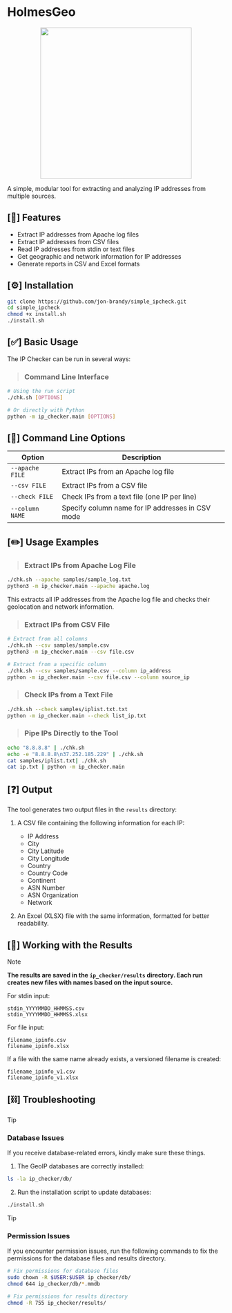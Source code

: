 # HolmesGeo

<p align="center">
   <img src="https://github.com/user-attachments/assets/7ee12b0b-f61d-47c2-8f23-d38e5ceace1f" width="350">
</p>

A simple, modular tool for extracting and analyzing IP addresses from multiple sources.

## [📃] Features

- Extract IP addresses from Apache log files
- Extract IP addresses from CSV files
- Read IP addresses from stdin or text files
- Get geographic and network information for IP addresses
- Generate reports in CSV and Excel formats

## [⚙️] Installation

```bash
git clone https://github.com/jon-brandy/simple_ipcheck.git
cd simple_ipcheck
chmod +x install.sh
./install.sh
```

## [✅] Basic Usage

The IP Checker can be run in several ways:

> ### Command Line Interface

```bash
# Using the run script
./chk.sh [OPTIONS]

# Or directly with Python
python -m ip_checker.main [OPTIONS]
```

## [🧠] Command Line Options

| Option | Description |
|--------|-------------|
| `--apache FILE` | Extract IPs from an Apache log file |
| `--csv FILE` | Extract IPs from a CSV file |
| `--check FILE` | Check IPs from a text file (one IP per line) |
| `--column NAME` | Specify column name for IP addresses in CSV mode |

## [✏️] Usage Examples

> ### Extract IPs from Apache Log File

```bash
./chk.sh --apache samples/sample_log.txt
python3 -m ip_checker.main --apache apache.log
```

This extracts all IP addresses from the Apache log file and checks their geolocation and network information.

> ### Extract IPs from CSV File

```bash
# Extract from all columns
./chk.sh --csv samples/sample.csv
python3 -m ip_checker.main --csv file.csv

# Extract from a specific column
./chk.sh --csv samples/sample.csv --column ip_address
python -m ip_checker.main --csv file.csv --column source_ip
```

> ### Check IPs from a Text File

```bash
./chk.sh --check samples/iplist.txt.txt
python -m ip_checker.main --check list_ip.txt
```

> ### Pipe IPs Directly to the Tool

```bash
echo "8.8.8.8" | ./chk.sh
echo -e "8.8.8.8\n37.252.185.229" | ./chk.sh
cat samples/iplist.txt| ./chk.sh
cat ip.txt | python -m ip_checker.main
```

## [❓] Output

The tool generates two output files in the `results` directory:

1. A CSV file containing the following information for each IP:
   - IP Address
   - City
   - City Latitude
   - City Longitude
   - Country
   - Country Code
   - Continent
   - ASN Number
   - ASN Organization
   - Network

2. An Excel (XLSX) file with the same information, formatted for better readability.

## [📝] Working with the Results

> [!NOTE]
> **The results are saved in the `ip_checker/results` directory. Each run creates new files with names based on the input source.**

For stdin input:
```
stdin_YYYYMMDD_HHMMSS.csv
stdin_YYYYMMDD_HHMMSS.xlsx
```

For file input:
```
filename_ipinfo.csv
filename_ipinfo.xlsx
```

If a file with the same name already exists, a versioned filename is created:
```
filename_ipinfo_v1.csv
filename_ipinfo_v1.xlsx
```

## [⛓️] Troubleshooting

> [!TIP]
> ### Database Issues  
> If you receive database-related errors, kindly make sure these things.

1. The GeoIP databases are correctly installed:
   
```bash
ls -la ip_checker/db/
```

2. Run the installation script to update databases:
   
```bash
./install.sh
```


> [!TIP]
> ### Permission Issues  
> If you encounter permission issues, run the following commands to fix the permissions for the database files and results directory.


```bash
# Fix permissions for database files
sudo chown -R $USER:$USER ip_checker/db/
chmod 644 ip_checker/db/*.mmdb

# Fix permissions for results directory
chmod -R 755 ip_checker/results/
